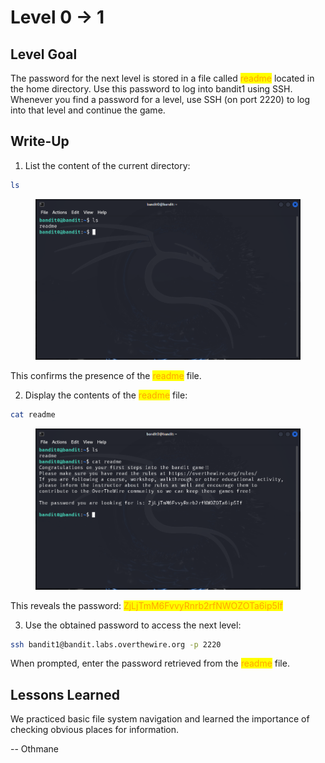 # Level 0 → 1

## Level Goal

The password for the next level is stored in a file called <mark style="color:orange;">readme</mark> located in the home directory. Use this password to log into bandit1 using SSH. Whenever you find a password for a level, use SSH (on port 2220) to log into that level and continue the game.



## Write-Up

1. List the content of the current directory:

```sh
ls
```

<figure><img src="../../.gitbook/assets/image (1) (1) (1) (1).png" alt="ls"><figcaption></figcaption></figure>

This confirms the presence of the <mark style="color:orange;">readme</mark> file.

2. Display the contents of the <mark style="color:orange;">readme</mark> file:

```sh
cat readme
```

<figure><img src="../../.gitbook/assets/image (2) (1) (1) (1).png" alt="cat readme"><figcaption></figcaption></figure>

This reveals the password: <mark style="color:orange;">ZjLjTmM6FvvyRnrb2rfNWOZOTa6ip5If</mark>

3. Use the obtained password to access the next level:

```sh
ssh bandit1@bandit.labs.overthewire.org -p 2220
```

When prompted, enter the password retrieved from the <mark style="color:orange;">readme</mark> file.



## Lessons Learned

We practiced basic file system navigation and learned the importance of checking obvious places for information.



\-- Othmane



